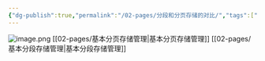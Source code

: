 ```yaml
---
{"dg-publish":true,"permalink":"/02-pages/分段和分页存储的对比/","tags":["personal/blog"]}
---
```


![image.png](https://yelanyanyu-img-bed.oss-cn-hangzhou.aliyuncs.com/img/blog/2024/09/20240913201718.png)
[[02-pages/基本分页存储管理\|基本分页存储管理]]
[[02-pages/基本分段存储管理\|基本分段存储管理]]